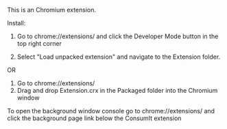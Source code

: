 This is an Chromium extension.

Install:

1. Go to chrome://extensions/ and click the Developer Mode button in the top right corner

2. Select "Load unpacked extension" and navigate to the Extension folder.

OR

1. Go to chrome://extensions/
2. Drag and drop Extension.crx in the Packaged folder into the Chromium window

To open the background window console go to chrome://extensions/ and click the background page link
below the ConsumIt extension

